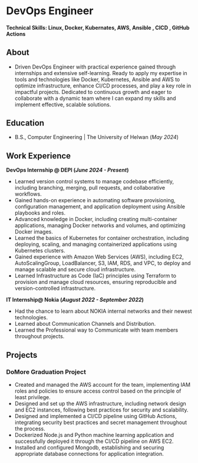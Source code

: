 # DevOps Engineer

#### Technical Skills: Linux, Docker, Kubernates, AWS, Ansible , CICD , GitHub Actions

## About 			        		
- Driven DevOps Engineer with practical experience gained through internships and extensive self-learning. Ready to apply my expertise in tools and technologies like Docker, Kubernetes, Ansible and AWS to optimize infrastructure, enhance CI/CD processes, and play a key role in impactful projects. Dedicated to continuous growth and eager to collaborate with a dynamic team where I can expand my skills and implement effective, scalable solutions.


## Education 			        		
- B.S., Computer Engineering | The University of Helwan (_May 2024_)


## Work Experience
**DevOps Internship @ DEPI (_June 2024 - Present_)**
- Learned version control systems to manage codebase efficiently, including branching, merging, pull requests, and collaborative workflows.
- Gained hands-on experience in automating software provisioning, configuration management, and application deployment using Ansible playbooks and roles.
- Advanced knowledge in Docker, including creating multi-container applications, managing Docker networks and volumes, and optimizing Docker images.
- Learned the basics of Kubernetes for container orchestration, including deploying, scaling, and managing containerized applications using Kubernetes clusters.
- Gained experience with Amazon Web Services (AWS), including EC2, AutoScalingGroup, LoadBalancer, S3, IAM, RDS, and VPC, to deploy and manage scalable and secure cloud infrastructure.
- Learned Infrastructure as Code (IaC) principles using Terraform to provision and manage cloud resources, ensuring reproducible and version-controlled infrastructure.

**IT Internship@ Nokia (_August 2022 - September 2022_)**
- Had the chance to learn about NOKIA internal networks and their newest technologies.
- Learned about Communication Channels and Distribution.
- Learned the Professional way to Communicate with team members throughout projects.


## Projects
### DoMore Graduation Project
- Created and managed the AWS account for the team, implementing IAM roles and policies to ensure access control based on the principle of least privilege.
- Designed and set up the AWS infrastructure, including network design and EC2 instances, following best practices for security and scalability.
- Designed and implemented a CI/CD pipeline using GitHub Actions, integrating security best practices and secret management throughout the process.
- Dockerized Node.js and Python machine learning application and successfully deployed it through the CI/CD pipeline on AWS EC2.
- Installed and configured Mongodb, establishing and securing appropriate database connections for application integration.